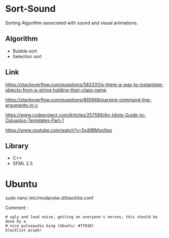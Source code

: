 # Sort-Sound

Sorting Algorithm associated with sound and visual animations.


## Algorithm

- Bubble sort
- Selection sort

## Link


https://stackoverflow.com/questions/582331/is-there-a-way-to-instantiate-objects-from-a-string-holding-their-class-name

https://stackoverflow.com/questions/865668/parsing-command-line-arguments-in-c

https://www.codeproject.com/Articles/257589/An-Idiots-Guide-to-Cplusplus-Templates-Part-1

https://www.youtube.com/watch?v=5xd9BMxoXqo

## Library

- C++ 
- SFML 2.5

# Ubuntu

sudo nano /etc/modprobe.d/blacklist.conf

Comment :
```
# ugly and loud noise, getting on everyone's nerves; this should be done by a
# nice pulseaudio bing (Ubuntu: #77010)
blacklist pcspkr
``` 